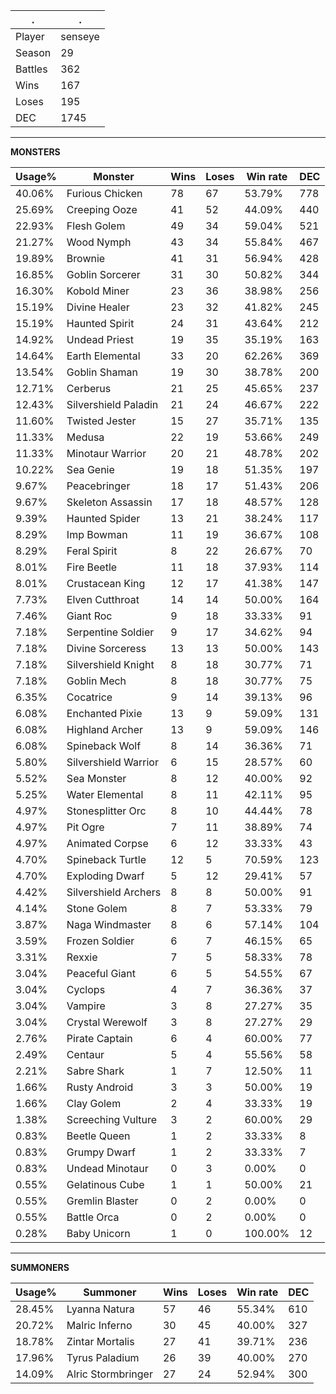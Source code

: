 .|.
|-|-
Player|senseye
Season|29
Battles|362
Wins|167
Loses|195
DEC|1745

---
**MONSTERS**

Usage%|Monster|Wins|Loses|Win rate|DEC|
-|-|-|-|-|-|
40.06%|Furious Chicken|78|67|53.79%|778|
25.69%|Creeping Ooze|41|52|44.09%|440|
22.93%|Flesh Golem|49|34|59.04%|521|
21.27%|Wood Nymph|43|34|55.84%|467|
19.89%|Brownie|41|31|56.94%|428|
16.85%|Goblin Sorcerer|31|30|50.82%|344|
16.30%|Kobold Miner|23|36|38.98%|256|
15.19%|Divine Healer|23|32|41.82%|245|
15.19%|Haunted Spirit|24|31|43.64%|212|
14.92%|Undead Priest|19|35|35.19%|163|
14.64%|Earth Elemental|33|20|62.26%|369|
13.54%|Goblin Shaman|19|30|38.78%|200|
12.71%|Cerberus|21|25|45.65%|237|
12.43%|Silvershield Paladin|21|24|46.67%|222|
11.60%|Twisted Jester|15|27|35.71%|135|
11.33%|Medusa|22|19|53.66%|249|
11.33%|Minotaur Warrior|20|21|48.78%|202|
10.22%|Sea Genie|19|18|51.35%|197|
9.67%|Peacebringer|18|17|51.43%|206|
9.67%|Skeleton Assassin|17|18|48.57%|128|
9.39%|Haunted Spider|13|21|38.24%|117|
8.29%|Imp Bowman|11|19|36.67%|108|
8.29%|Feral Spirit|8|22|26.67%|70|
8.01%|Fire Beetle|11|18|37.93%|114|
8.01%|Crustacean King|12|17|41.38%|147|
7.73%|Elven Cutthroat|14|14|50.00%|164|
7.46%|Giant Roc|9|18|33.33%|91|
7.18%|Serpentine Soldier|9|17|34.62%|94|
7.18%|Divine Sorceress|13|13|50.00%|143|
7.18%|Silvershield Knight|8|18|30.77%|71|
7.18%|Goblin Mech|8|18|30.77%|75|
6.35%|Cocatrice|9|14|39.13%|96|
6.08%|Enchanted Pixie|13|9|59.09%|131|
6.08%|Highland Archer|13|9|59.09%|146|
6.08%|Spineback Wolf|8|14|36.36%|71|
5.80%|Silvershield Warrior|6|15|28.57%|60|
5.52%|Sea Monster|8|12|40.00%|92|
5.25%|Water Elemental|8|11|42.11%|95|
4.97%|Stonesplitter Orc|8|10|44.44%|78|
4.97%|Pit Ogre|7|11|38.89%|74|
4.97%|Animated Corpse|6|12|33.33%|43|
4.70%|Spineback Turtle|12|5|70.59%|123|
4.70%|Exploding Dwarf|5|12|29.41%|57|
4.42%|Silvershield Archers|8|8|50.00%|91|
4.14%|Stone Golem|8|7|53.33%|79|
3.87%|Naga Windmaster|8|6|57.14%|104|
3.59%|Frozen Soldier|6|7|46.15%|65|
3.31%|Rexxie|7|5|58.33%|78|
3.04%|Peaceful Giant|6|5|54.55%|67|
3.04%|Cyclops|4|7|36.36%|37|
3.04%|Vampire|3|8|27.27%|35|
3.04%|Crystal Werewolf|3|8|27.27%|29|
2.76%|Pirate Captain|6|4|60.00%|77|
2.49%|Centaur|5|4|55.56%|58|
2.21%|Sabre Shark|1|7|12.50%|11|
1.66%|Rusty Android|3|3|50.00%|19|
1.66%|Clay Golem|2|4|33.33%|19|
1.38%|Screeching Vulture|3|2|60.00%|29|
0.83%|Beetle Queen|1|2|33.33%|8|
0.83%|Grumpy Dwarf|1|2|33.33%|7|
0.83%|Undead Minotaur|0|3|0.00%|0|
0.55%|Gelatinous Cube|1|1|50.00%|21|
0.55%|Gremlin Blaster|0|2|0.00%|0|
0.55%|Battle Orca|0|2|0.00%|0|
0.28%|Baby Unicorn|1|0|100.00%|12|

---
**SUMMONERS**

Usage%|Summoner|Wins|Loses|Win rate|DEC|
-|-|-|-|-|-|
28.45%|Lyanna Natura|57|46|55.34%|610|
20.72%|Malric Inferno|30|45|40.00%|327|
18.78%|Zintar Mortalis|27|41|39.71%|236|
17.96%|Tyrus Paladium|26|39|40.00%|270|
14.09%|Alric Stormbringer|27|24|52.94%|300|
